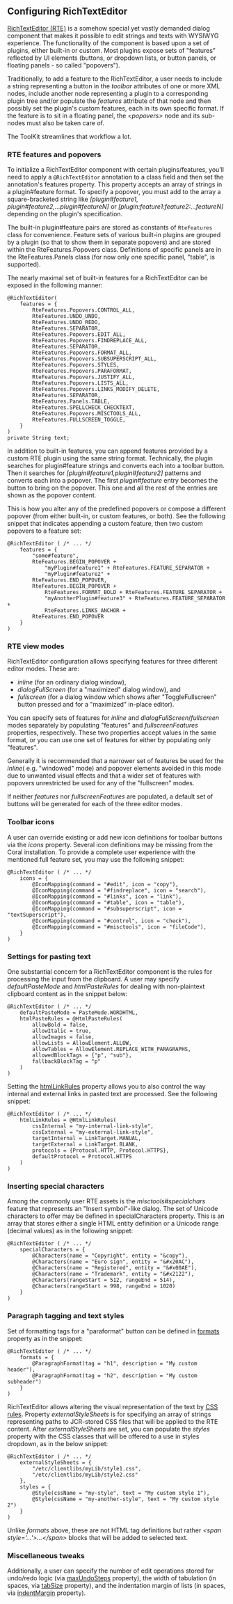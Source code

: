 <!--
layout: md-content
title: Configuring RTE
order: 3
-->
## Configuring RichTextEditor

[RichTextEditor (RTE)](https://helpx.adobe.com/experience-manager/6-5/sites/administering/using/rich-text-editor.html) is a somehow special yet vastly demanded dialog component that makes it possible to edit strings and texts with WYSIWYG experience. The functionality of the component is based upon a set of plugins, either built-in or custom. Most plugins expose sets of "features" reflected by UI elements (buttons, or dropdown lists, or button panels, or floating panels - so called "popovers").

Traditionally, to add a feature to the RichTextEditor, a user needs to include a string representing a button in the *toolbar* attributes of one or more XML nodes, include another node representing a plugin to a corresponding plugin tree and/or populate the *features* attribute of that node and then possibly set the plugin's custom features, each in its own specific format. If the feature is to sit in a floating panel, the *\<popovers>* node and its sub-nodes must also be taken care of.

The ToolKit streamlines that workflow a lot.

### RTE features and popovers

To initialize a RichTextEditor component with certain plugins/features, you’ll need to apply a `@RichTextEditor` annotation to a class field and then set the annotation's features property. This property accepts an array of strings in a plugin#feature format. To specify a popover, you must add to the array a square-bracketed string like *[plugin#feature1, plugin#feature2,...plugin#featureN]* or *[plugin:feature1:feature2:...featureN]* depending on the plugin's specification.

The built-in plugin#feature pairs are stored as constants of `RteFeatures` class for convenience. Feature sets of various built-in plugins are grouped by a plugin (so that to show them in separate popovers) and are stored within the RteFeatures.Popovers class. Definitions of specific panels are in the RteFeatures.Panels class (for now only one specific panel, "table", is supported).

The nearly maximal set of built-in features for a RichTextEditor can be exposed in the following manner:

```
@RichTextEditor(
    features = {
        RteFeatures.Popovers.CONTROL_ALL,
        RteFeatures.UNDO_UNDO,
        RteFeatures.UNDO_REDO,
        RteFeatures.SEPARATOR,
        RteFeatures.Popovers.EDIT_ALL,
        RteFeatures.Popovers.FINDREPLACE_ALL,
        RteFeatures.SEPARATOR,
        RteFeatures.Popovers.FORMAT_ALL,
        RteFeatures.Popovers.SUBSUPERSCRIPT_ALL,
        RteFeatures.Popovers.STYLES,
        RteFeatures.Popovers.PARAFORMAT,
        RteFeatures.Popovers.JUSTIFY_ALL,
        RteFeatures.Popovers.LISTS_ALL,
        RteFeatures.Popovers.LINKS_MODIFY_DELETE,
        RteFeatures.SEPARATOR,
        RteFeatures.Panels.TABLE,
        RteFeatures.SPELLCHECK_CHECKTEXT,
        RteFeatures.Popovers.MISCTOOLS_ALL,
        RteFeatures.FULLSCREEN_TOGGLE,
    }
)
private String text;
```

In addition to built-in features, you can append features provided by a custom RTE plugin using the same string format. Technically, the plugin searches for plugin#feature strings and converts each into a toolbar button. Then it searches for *[plugin#feature1,plugin#feature2]* patterns and converts each into a popover. The first *plugin#feature* entry becomes the button to bring on the popover. This one and all the rest of the entries are shown as the popover content.

This is how you alter any of the predefined popovers or compose a different popover (from either built-in, or custom features, or both). See the following snippet that indicates appending a custom feature, then two custom popovers to a feature set:

```
@RichTextEditor ( /* ... */
    features = {
        "some#feature",
        RteFeatures.BEGIN_POPOVER +
            "myPlugin#feature1" + RteFeatures.FEATURE_SEPARATOR +
            "myPlugin#feature2" +
        RteFeatures.END_POPOVER,
        RteFeatures.BEGIN_POPOVER +
            RteFeatures.FORMAT_BOLD + RteFeatures.FEATURE_SEPARATOR +
            "myAnotherPlugin#feature3" + RteFeatures.FEATURE_SEPARATOR +
            RteFeatures.LINKS_ANCHOR +
        RteFeatures.END_POPOVER
    }
)
```

### RTE view modes

RichTextEditor configuration allows specifying features for three different editor modes. These are:

- *inline* (for an ordinary dialog window),
- *dialogFullScreen* (for a "maximized" dialog window), and
- *fullscreen* (for a dialog window which shows after "ToggleFullscreen" button pressed and for a "maximized" in-place editor).

You can specify sets of features for *inline* and *dialogFullScreen*/*fullscreen* modes separately by populating "features" and *fullscreenFeatures* properties, respectively. These two properties accept values in the same format, or you can use one set of features for either by populating only "features".

Generally it is recommended that a narrower set of features be used for the *inline*( e.g. "windowed" mode) and popover elements avoided in this mode due to unwanted visual effects and that a wider set of features with popovers unrestricted be used for any of the "fullscreen" modes.

If neither *features* nor *fullscreenFeatures* are populated, a default set of buttons will be generated for each of the three editor modes.

### Toolbar icons

A user can override existing or add new icon definitions for toolbar buttons via the *icons* property. Several icon definitions may be missing from the Coral installation. To provide a complete user experience with the mentioned full feature set, you may use the following snippet:

```
@RichTextEditor ( /* ... */
    icons = {
        @IconMapping(command = "#edit", icon = "copy"),
        @IconMapping(command = "#findreplace", icon = "search"),
        @IconMapping(command = "#links", icon = "link"),
        @IconMapping(command = "#table", icon = "table"),
        @IconMapping(command = "#subsuperscript", icon = "textSuperscript"),
        @IconMapping(command = "#control", icon = "check"),
        @IconMapping(command = "#misctools", icon = "fileCode"),
    }
)
```

### Settings for pasting text

One substantial concern for a RichTextEditor component is the rules for processing the input from the clipboard. A user may specify *defaultPasteMode* and *htmlPasteRules* for dealing with non-plaintext clipboard content as in the snippet below:

```
@RichTextEditor ( /* ... */
    defaultPasteMode = PasteMode.WORDHTML,
    htmlPasteRules = @HtmlPasteRules(
        allowBold = false,
        allowItalic = true,
        allowImages = false,
        allowLists = AllowElement.ALLOW,
        allowTables = AllowElement.REPLACE_WITH_PARAGRAPHS,
        allowedBlockTags = {"p", "sub"},
        fallbackBlockTag = "p"
    )
)
```

Setting the [htmlLinkRules](https://helpx.adobe.com/experience-manager/6-5/sites/administering/using/configure-rich-text-editor-plug-ins.html#linkstyles) property allows you to also control the way internal and external links in pasted text are processed. See the following snippet:

```
@RichTextEditor ( /* ... */
    htmlLinkRules = @HtmlLinkRules(
        cssInternal = "my-internal-link-style",
        cssExternal = "my-external-link-style",
        targetInternal = LinkTarget.MANUAL,
        targetExternal = LinkTarget.BLANK,
        protocols = {Protocol.HTTP, Protocol.HTTPS},
        defaultProtocol = Protocol.HTTPS
    )
)
```

### Inserting special characters

Among the commonly user RTE assets is the *misctools#specialchars* feature that represents an "Insert symbol"-like dialog. The set of Unicode characters to offer may be defined in specialCharacters property. This is an array that stores either a single HTML entity definition or a Unicode range (decimal values) as in the following snippet:

```
@RichTextEditor ( /* ... */
    specialCharacters = {
        @Characters(name = "Copyright", entity = "&copy"),
        @Characters(name = "Euro sign", entity = "&#x20AC"),
        @Characters(name = "Registered", entity = "&#x00AE"),
        @Characters(name = "Trademark", entity = "&#x2122"),
        @Characters(rangeStart = 512, rangeEnd = 514),
        @Characters(rangeStart = 998, rangeEnd = 1020)
    }
)
```

### Paragraph tagging and text styles

Set of formatting tags for a "paraformat" button can be defined in [formats](https://experienceleague.adobe.com/docs/experience-manager-65/administering/operations/configure-rich-text-editor-plug-ins.html?lang=en#operations) property as in the snippet:

```
@RichTextEditor ( /* ... */
    formats = {
        @ParagraphFormat(tag = "h1", description = "My custom header"),
        @ParagraphFormat(tag = "h2", description = "My custom subheader")
    }
)
```

RichTextEditor allows altering the visual representation of the text by [CSS rules](https://helpx.adobe.com/experience-manager/6-5/sites/administering/using/configure-rich-text-editor-plug-ins.html#textstyles). Property *externalStyleSheets* is for specifying an array of strings representing paths to JCR-stored CSS files that will be applied to the RTE content. After *externalStyleSheets* are set, you can populate the *styles* property with the CSS classes that will be offered to a use in styles dropdown, as in the below snippet:

```
@RichTextEditor ( /* ... */
    externalStyleSheets = {
        "/etc/clientlibs/myLib/style1.css",
        "/etc/clientlibs/myLib/style2.css"
    },
    styles = {
        @Style(cssName = "my-style", text = "My custom style 1"),
        @Style(cssName = "my-another-style", text = "My custom style 2")
    }
)
```
Unlike *formats* above, these are not HTML tag definitions but rather *\<span style='...'>...\</span>* blocks that will be added to selected text.

### Miscellaneous tweaks

Additionally, a user can specify the number of edit operations stored for undo/redo logic (via [maxUndoSteps](https://helpx.adobe.com/experience-manager/6-5/sites/administering/using/configure-rich-text-editor-plug-ins.html#undohistory) property), the width of tabulation (in spaces, via [tabSize](https://helpx.adobe.com/experience-manager/6-3/sites/administering/using/configure-rich-text-editor-plug-ins.html#tabsize) property), and the indentation margin of lists (in spaces, via [indentMargin](https://helpx.adobe.com/experience-manager/6-3/sites/administering/using/configure-rich-text-editor-plug-ins.html#indentmargin) property).
